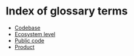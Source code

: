 # Index of glossary terms

* [Codebase](codebase.md)
* [Ecosystem level](ecosystem-level.md)
* [Public code](public-code.md)
* [Product](product.md)
